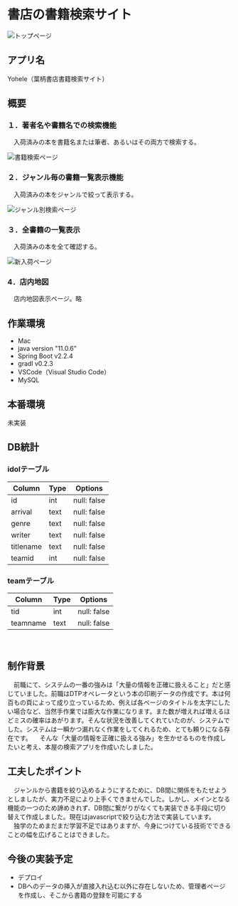 # 書店の書籍検索サイト
![トップページ](https://lh3.googleusercontent.com/k6JBImuW26vI3Nd6K6PR1tJ9jK20NdFGL1vFVmgqD4w95xWL-kxxdeQHUf_IgUloNM3MRbbo=w16383)

## アプリ名
Yohele（葉柄書店書籍検索サイト）

## 概要

### １．著者名や書籍名での検索機能
　入荷済みの本を書籍名または筆者、あるいはその両方で検索する。
  
![書籍検索ページ](https://lh6.googleusercontent.com/resldlPiCyLe2SKj51k-j-sbWbM7RwPPJ-dnSytPRDJ1Vr56Ow1drPShkC_p7A7ADhSTMSoSdg=w16383)


### ２．ジャンル毎の書籍一覧表示機能
　入荷済みの本をジャンルで絞って表示する。
  
![ジャンル別検索ページ](https://lh5.googleusercontent.com/g58t2U_5rS2ImKsl54_95au0AQyOWiNfDAbI0ZhwoadepuLXb7DVPDlLmOxR-gcuIffbZEtT=w16383)


### ３．全書籍の一覧表示
　入荷済みの本を全て確認する。

![新入荷ページ](https://lh5.googleusercontent.com/0Jy73DtFxTa37pRbZTAvLWaMKkhw0RCKoIEWnskOfyUN1sxcpEOuwcUVhHQ7GfZ2aZR5Qy0=w16383)


### 4．店内地図
　店内地図表示ページ。略



## 作業環境

* Mac
* java version "11.0.6"
* Spring Boot v2.2.4
* gradl v0.2.3
* VSCode（Visual Studio Code）
* MySQL

## 本番環境
未実装

## DB統計
### idolテーブル
|Column|Type|Options|
|------|----|-------|
|id|int|null: false|
|arrival|text|null: false|
|genre|text|null: false|
|writer|text|null: false|
|titlename|text|null: false|
|teamid|int|null: false|

### teamテーブル
|Column|Type|Options|
|------|----|-------|
|tid|int|null: false|
|teamname|text|null: false|



　
## 制作背景
　前職にて、システムの一番の強みは「大量の情報を正確に扱えること」だと感じていました。前職はDTPオペレータという本の印刷データの作成です。本は何百もの頁によって成り立っているため、例えば各ページのタイトルを太字にしたい場合など、当然手作業では膨大な作業になります。また数が増えれば増えるほどミスの確率はあがります。そんな状況を改善してくれていたのが、システムでした。システムは一瞬かつ漏れなく作業をしてくれるため、とても頼りになる存在です。
　そんな「大量の情報を正確に扱える強み」を生かせるものを作成したいと考え、本屋の検索アプリを作成いたしました。

## 工夫したポイント
　ジャンルから書籍を絞り込めるようにするために、DB間に関係をもたせようとしましたが、実力不足により上手くできませんでした。しかし、メインとなる機能の一つのため諦めきれず、DB間に繋がりがなくても実装できる手段に切り替えて作成しました。現在はjavascriptで絞り込む方法で実装しています。<br>
　独学のためまだまだ学習不足ではありますが、今身につけている技術でできることの幅を広げることはできました。


## 今後の実装予定
* デプロイ
* DBへのデータの挿入が直接入れ込む以外に存在しないため、管理者ページを作成し、そこから書籍の登録を可能にする
